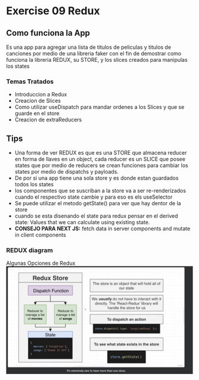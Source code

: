 # Exercise 09 Redux

## Como funciona la App

Es una app para agregar una lista de titulos de peliculas y titulos de canciones por medio de una libreria faker con el fin de demostrar como funciona la libreria REDUX, su STORE, y los slices creados para manipulas los states

### Temas Tratados

- Introduccion a Redux
- Creacion de Slices
- Como utilizar useDispatch para mandar ordenes a los Slices y que se guarde en el store
- Creacion de extraReducers

## Tips

- Una forma de ver REDUX es que es una STORE que almacena reducer en forma de llaves en un object, cada reducer es un SLICE que posee states que por medio de reducers se crean funciones para cambiar los states por medio de dispatchs y payloads.
- De por si una app tiene una sola store y es donde estan guardados todos los states
- los componentes que se suscriban a la store va a ser re-renderizados cuando el respectivo state cambie y para eso es els useSelector
- Se puede utilizar el metodo getState() para ver que hay dentor de la store
- cuando se esta disenando el state para redux pensar en el derived state: Values that we can calculate using existing state.
- **CONSEJO PARA NEXT JS:** fetch data in server components and mutate in client components

### REDUX diagram

Algunas Opciones de Redux
![Algunas Opciones](../gridder%20diapositivas/054%20more%20about%20redux.jpg)
